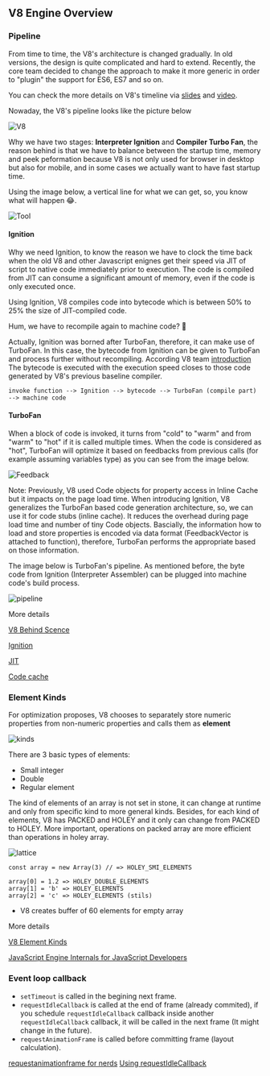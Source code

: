 ## V8 Engine Overview

### Pipeline

From time to time, the V8's architecture is changed gradually. In old versions, the design is quite complicated and hard to extend. Recently, the core team decided to change the approach to make it more generic in order to "plugin" the support for ES6, ES7 and so on.

You can check the more details on V8's timeline via [slides](https://docs.google.com/presentation/d/1_eLlVzcj94_G4r9j9d_Lj5HRKFnq6jgpuPJtnmIBs88/edit#slide=id.g2134da681e_0_59) and [video](https://youtu.be/M1FBosB5tjM?t=6m).

Nowaday, the V8's pipeline looks like the picture below

![V8](https://i.imgur.com/roDpyeW.png)

Why we have two stages: **Interpreter Ignition** and **Compiler Turbo Fan**, the reason behind is that we have to balance between the startup time, memory and peek peformation because V8 is not only used for browser in desktop but also for mobile, and in some cases we actually want to have fast startup time.

Using the image below, a vertical line for what we can get, so, you know what will happen 😂.

![Tool](https://i.imgur.com/4h1aQnB.png)

#### Ignition

Why we need Ignition, to know the reason we have to clock the time back when the old V8 and other Javascript enignes get their speed via JIT of script to native code immediately prior to execution. The code is compiled from JIT can consume a significant amount of memory, even if the code is only executed once. 

Using Ignition, V8 compiles code into bytecode which is between 50% to 25% the size of JIT-compiled code.

Hum, we have to recompile again to machine code? 🤔

Actually, Ignition was borned after TurboFan, therefore, it can make use of TurboFan. In this case, the bytecode from Ignition can be given to TurboFan and process further without recompiling. According V8 team [introduction](https://v8project.blogspot.com/2016/08/firing-up-ignition-interpreter.html) The bytecode is executed with the execution speed closes to those code generated by V8's previous baseline compiler.

```
invoke function --> Ignition --> bytecode --> TurboFan (compile part) --> machine code
```

#### TurboFan

When a block of code is invoked, it turns from "cold" to "warm" and from "warm" to "hot" if it is called multiple times. When the code is considered as "hot", TurboFan will optimize it based on feedbacks from previous calls (for example assuming variables type) as you can see from the image below.

![Feedback](https://i.imgur.com/EturLzF.png)

Note: Previously, V8 used Code objects for property access in Inline Cache but it impacts on the page load time. When introducing Ignition, V8 generalizes the TurboFan based code generation architecture, so, we can use it for code stubs (inline cache). It reduces the overhead during page load time and number of tiny Code objects. Bascially, the information how to load and store properties is encoded via data format (FeedbackVector is attached to function), therefore, TurboFan performs the appropriate based on those information.

The image below is TurboFan's pipeline. As mentioned before, the byte code from Ignition (Interpreter Assembler) can be plugged into machine code's build process.


![pipeline](https://i.imgur.com/zJeoQML.png)

More details

[V8 Behind Scence](http://benediktmeurer.de/2017/03/01/v8-behind-the-scenes-february-edition/)

[Ignition](https://docs.google.com/presentation/d/1HgDDXBYqCJNasBKBDf9szap1j4q4wnSHhOYpaNy5mHU/edit#slide=id.g2667daf20a11619c_11)

[JIT](https://hacks.mozilla.org/2017/02/a-crash-course-in-just-in-time-jit-compilers/)

[Code cache](https://stackoverflow.com/questions/1096907/do-browsers-parse-javascript-on-every-page-load)

### Element Kinds
For optimization proposes, V8 chooses to separately store numeric properties from non-numeric properties and calls them as **element**

![kinds](https://i.imgur.com/onlErPb.png)

There are 3 basic types of elements:
+ Small integer
+ Double
+ Regular element

The kind of elements of an array is not set in stone, it can change at runtime and only from specific kind to more general kinds. Besides, for each kind of elements, V8 has PACKED and HOLEY and it only can change from PACKED to HOLEY. More important, operations on packed array are more efficient than operations in holey array.

![lattice](https://4.bp.blogspot.com/-cfidBaKZWSA/WbfpMkT1J0I/AAAAAAAAAao/fBZ72vuw_QcRhAboyILZdoA6ir48ZupjACLcBGAs/s1600/lattice.png)

```
const array = new Array(3) // => HOLEY_SMI_ELEMENTS

array[0] = 1.2 => HOLEY_DOUBLE_ELEMENTS
array[1] = 'b' => HOLEY_ELEMENTS
array[2] = 'c' => HOLEY_ELEMENTS (stils)
```

* V8 creates buffer of 60 elements for empty array

More details

[V8 Element Kinds](https://v8project.blogspot.se/2017/09/elements-kinds-in-v8.html)

[JavaScript Engine Internals for JavaScript Developers](https://vimeo.com/254852822)

### Event loop callback
- `setTimeout` is called in the begining next frame.
- `requestIdleCallback` is called at the end of frame (already commited), if you schedule `requestIdleCallback` callback inside another `requestIdleCallback` callback, it will be called in the next frame (It might change in the future).
- `requestAnimationFrame` is called before committing frame (layout calculation).

[requestanimationframe for nerds](https://medium.com/@paul_irish/requestanimationframe-scheduling-for-nerds-9c57f7438ef4)
[Using requestIdleCallback](https://developers.google.com/web/updates/2015/08/using-requestidlecallback)
